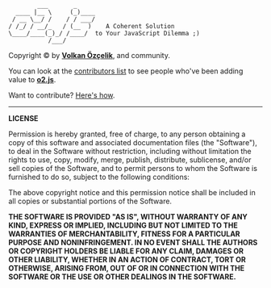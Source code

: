             ___       _
      ____ |__ \     (_)____
     / __ \__/ /    / / ___/
    / /_/ / __/_   / (__  )    A Coherent Solution
    \____/____(_)_/ /____/  to Your JavaScript Dilemma ;)
               /___/

Copyright © by [**Volkan Özçelik**](http://o2js.com/volkan), and community.

You can look at the [contributors list](https://github.com/v0lkan/o2.js/blob/master/CONTRIBUTORS.md)
to see people who've been adding value to [**o2.js**](http://o2js.com/).

Want to contribute? [Here's how](https://github.com/v0lkan/o2.js/blob/master/WE_LOVE_YOU.md).

--------------------------------------------------------------------------------

**LICENSE**

Permission is hereby granted, free of charge, to any person obtaining a copy
of this software and associated documentation files (the "Software"), to deal
in the Software without restriction, including without limitation the rights
to use, copy, modify, merge, publish, distribute, sublicense, and/or sell
copies of the Software, and to permit persons to whom the Software is
furnished to do so, subject to the following conditions:

The above copyright notice and this permission notice shall be included in
all copies or substantial portions of the Software.

**THE SOFTWARE IS PROVIDED "AS IS", WITHOUT WARRANTY OF ANY KIND, EXPRESS OR
IMPLIED, INCLUDING BUT NOT LIMITED TO THE WARRANTIES OF MERCHANTABILITY,
FITNESS FOR A PARTICULAR PURPOSE AND NONINFRINGEMENT. IN NO EVENT SHALL THE
AUTHORS OR COPYRIGHT HOLDERS BE LIABLE FOR ANY CLAIM, DAMAGES OR OTHER
LIABILITY, WHETHER IN AN ACTION OF CONTRACT, TORT OR OTHERWISE, ARISING FROM,
OUT OF OR IN CONNECTION WITH THE SOFTWARE OR THE USE OR OTHER DEALINGS IN
THE SOFTWARE.**
